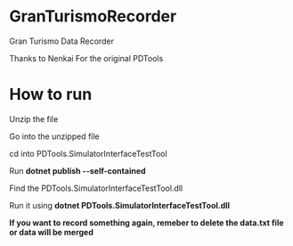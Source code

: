 # GranTurismoRecorder
Gran Turismo Data Recorder

Thanks to Nenkai For the original PDTools

# How to run
Unzip the file

Go into the unzipped file 

cd into PDTools.SimulatorInterfaceTestTool

Run **dotnet publish --self-contained**

Find the PDTools.SimulatorInterfaceTestTool.dll

Run it using **dotnet PDTools.SimulatorInterfaceTestTool.dll**

**If you want to record something again, remeber to delete the data.txt file or data will be merged**
